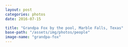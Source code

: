 ```yaml
---
layout: post
categories: photos
date: 2016-07-15

title: "Grandpa Fox by the pool, Marble Falls, Texas"
base-path: "/assets/img/photos/people"
image-name: "grandpa-fox"
---
```

